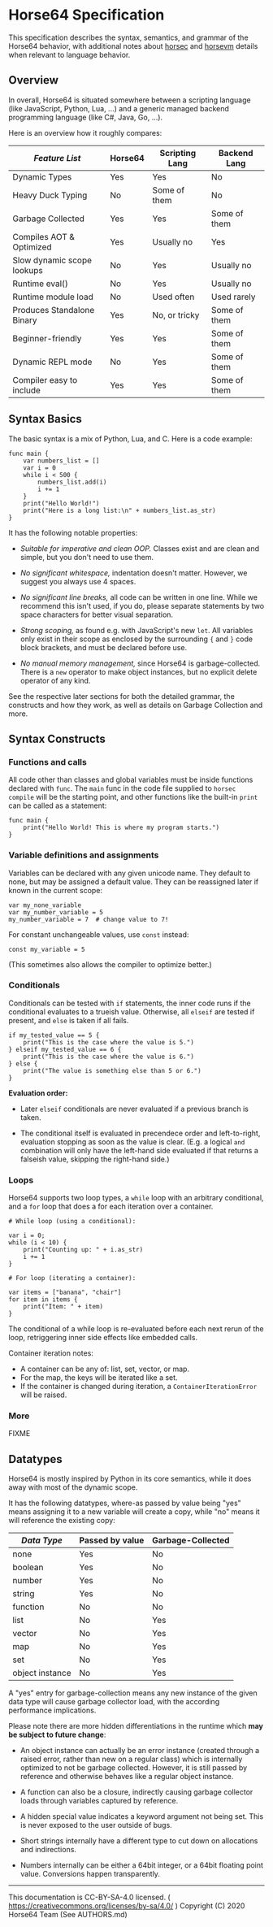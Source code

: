 
# Horse64 Specification

This specification describes the syntax, semantics, and grammar of the
Horse64 behavior, with additional notes about
[horsec](../horsec/horsec.md) and [horsevm](../Misc%20Tooling/horsevm.md)
details when relevant to language behavior.


## Overview

In overall, Horse64 is situated somewhere between a scripting language
(like JavaScript, Python, Lua, ...) and a generic managed
backend programming language (like C#, Java, Go, ...).

Here is an overview how it roughly compares:

|*Feature List*                 |Horse64 |Scripting Lang|Backend Lang    |
|-------------------------------|--------|--------------|----------------|
|Dynamic Types                  |Yes     |Yes           |No              |
|Heavy Duck Typing              |No      |Some of them  |No              |
|Garbage Collected              |Yes     |Yes           |Some of them    |
|Compiles AOT & Optimized       |Yes     |Usually no    |Yes             |
|Slow dynamic scope lookups     |No      |Yes           |Usually no      |
|Runtime eval()                 |No      |Yes           |Usually no      |
|Runtime module load            |No      |Used often    |Used rarely     |
|Produces Standalone Binary     |Yes     |No, or tricky |Some of them    |
|Beginner-friendly              |Yes     |Yes           |Some of them    |
|Dynamic REPL mode              |No      |Yes           |Some of them    |
|Compiler easy to include       |Yes     |Yes           |Some of them    |


## Syntax Basics

The basic syntax is a mix of Python, Lua, and C.
Here is a code example:

```horse64
func main {
    var numbers_list = []
    var i = 0
    while i < 500 {
        numbers_list.add(i)
        i += 1
    }
    print("Hello World!")
    print("Here is a long list:\n" + numbers_list.as_str)
}
```

It has the following notable properties:

- *Suitable for imperative and clean OOP.* Classes exist and
  are clean and simple, but you don't need to use them.

- *No significant whitespace,* indentation doesn't matter.
  However, we suggest you always use 4 spaces.

- *No significant line breaks,* all code can be written in one
  line. While we recommend this isn't used, if you do, please
  separate statements by two space characters for better
  visual separation.

- *Strong scoping,* as found e.g. with JavaScript's new `let`.
  All variables only exist in their scope as enclosed by the
  surrounding `{` and `}` code block brackets, and must be
  declared before use.

- *No manual memory management,* since Horse64 is garbage-collected.
  There is a `new` operator to make object instances, but no
  explicit delete operator of any kind.

See the respective later sections for both the detailed grammar,
the constructs and how they work, as well as details on Garbage
Collection and more.


## Syntax Constructs

### Functions and calls

All code other than classes and global variables must be inside
functions declared with `func`.
The `main` func in the code file supplied to `horsec compile` will
be the starting point, and other functions like the built-in `print`
can be called as a statement:

```horse64
func main {
    print("Hello World! This is where my program starts.")
}
```

### Variable definitions and assignments

Variables can be declared with any given unicode name.
They default to none, but may be assigned a default value.
They can be reassigned later if known in the current scope:

```horse64
var my_none_variable
var my_number_variable = 5
my_number_variable = 7  # change value to 7!
```

For constant unchangeable values, use `const` instead:

```horse64
const my_variable = 5
```
(This sometimes also allows the compiler to optimize better.)


### Conditionals

Conditionals can be tested with `if` statements, the inner
code runs if the conditional evaluates to a trueish value. 
Otherwise, all `elseif` are tested if present, and `else`
is taken if all fails.

```horse64
if my_tested_value == 5 {
    print("This is the case where the value is 5.")
} elseif my_tested_value == 6 {
    print("This is the case where the value is 6.")
} else {
    print("The value is something else than 5 or 6.")
}
```

**Evaluation order:**

- Later `elseif` conditionals are never evaluated if a previous
  branch is taken.

- The conditional itself is evaluated in precendece order and left-to-right,
  evaluation stopping as soon as the value is clear. (E.g. a logical `and`
  combination will only have the left-hand side evaluated if that returns
  a falseish value, skipping the right-hand side.)


### Loops

Horse64 supports two loop types, a `while` loop with an
arbitrary conditional, and a `for` loop that does a for
each iteration over a container.

```horse64
# While loop (using a conditional):

var i = 0;
while (i < 10) {
    print("Counting up: " + i.as_str)
    i += 1
}

# For loop (iterating a container):

var items = ["banana", "chair"]
for item in items {
    print("Item: " + item)
}
```
The conditional of a while loop is re-evaluated before each next
rerun of the loop, retriggering inner side effects like embedded calls.

Container iteration notes:

- A container can be any of: list, set, vector, or map.
- For the map, the keys will be iterated like a set.
- If the container is changed during iteration,
  a `ContainerIterationError` will be raised.


### More

FIXME


## Datatypes

Horse64 is mostly inspired by Python in its core semantics,
while it does away with most of the dynamic scope.

It has the following datatypes, where-as passed by value
being "yes" means assigning it to a new variable will create
a copy, while "no" means it will reference the existing copy:

|*Data Type*    |Passed by value  |Garbage-Collected  |
|---------------|-----------------|-------------------|
|none           |Yes              |No                 |
|boolean        |Yes              |No                 |
|number         |Yes              |No                 |
|string         |Yes              |No                 |
|function       |No               |No                 |
|list           |No               |Yes                |
|vector         |No               |Yes                |
|map            |No               |Yes                |
|set            |No               |Yes                |
|object instance|No               |Yes                |

A "yes" entry for garbage-collection means any new instance of
the given data type will cause garbage collector load, with
the according performance implications.

Please note there are more hidden differentiations in the
runtime which **may be subject to future change**:

- An object instance can actually be an error instance
  (created through a raised error, rather than new on
  a regular class) which is internally optimized to not
  be garbage collected. However, it is still passed by
  reference and otherwise behaves like a regular object
  instance.

- A function can also be a closure, indirectly causing
  garbage collector loads through variables captured by
  reference.

- A hidden special value indicates a keyword argument
  not being set. This is never exposed to the user outside
  of bugs.

- Short strings internally have a different type to cut
  down on allocations and indirections.

- Numbers internally can be either a 64bit integer, or
  a 64bit floating point value. Conversions happen
  transparently.

---
This documentation is CC-BY-SA-4.0 licensed.
( https://creativecommons.org/licenses/by-sa/4.0/ )
Copyright (C) 2020 Horse64 Team (See AUTHORS.md)
